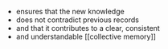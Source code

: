 - ensures that the new knowledge
- does not contradict previous records
- and that it contributes to a clear, consistent
- and understandable [[collective memory]]